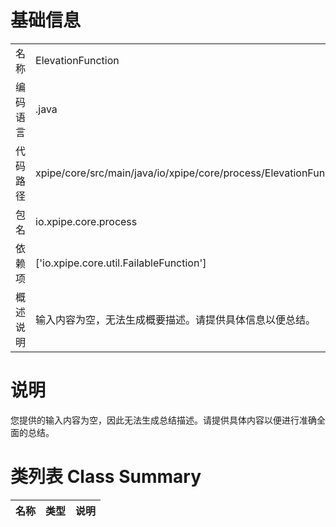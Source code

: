 # 基础信息

|      |      |
|------|------|
| 名称 | ElevationFunction |
| 编码语言 | .java |
| 代码路径 | xpipe/core/src/main/java/io/xpipe/core/process/ElevationFunction.java |
| 包名 | io.xpipe.core.process |
| 依赖项 | ['io.xpipe.core.util.FailableFunction'] |
| 概述说明 | 输入内容为空，无法生成概要描述。请提供具体信息以便总结。 |

# 说明

您提供的输入内容为空，因此无法生成总结描述。请提供具体内容以便进行准确全面的总结。

# 类列表 Class Summary

| 名称   | 类型  | 说明 |
|-------|------|-------------|




